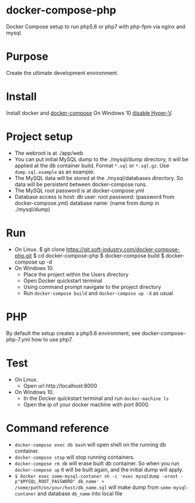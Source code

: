 # docker-compose-php

Docker Compose setup to run php5.6 or php7 with php-fpm via nginx and mysql.

# Purpose

Create the ultimate development environment.

# Install

Install docker and [docker-compose](https://docs.docker.com/compose/install/)
On Windows 10 [disable Hyper-V](http://www.poweronplatforms.com/enable-disable-hyper-v-windows-10-8/).

# Project setup

* The webroot is at ./app/web
* You can put initial MySQL dump to the ./mysql/dump directory, it will be applied at the db container build. Format `*.sql` or `*.sql.gz`. Use `dump.sql.example` as an example.
* The MySQL data will be stored at the ./mysql/databases directory. So data will be persistent between docker-compose runs.
* The MySQL root password is at docker-compose.yml
* Database access is
  host: db
  user: root
  password: (password from docker-compose.yml)
  database name: (name from dump in ./mysql/dump)

# Run

* On Linux.
	$ git clone https://git.soft-industry.com/docker-compose-php.git
	$ cd docker-compose-php
	$ docker-compose build
	$ docker-compose up -d
* On Windows 10.
	- Place the project within the Users directory
	- Open Docker quickstart terminal
	- Using command prompt navigate to the project directory
	- Run `docker-compose build` and `docker-compose up -d` as usual

# PHP

By default the setup creates a php5.6 environment, see docker-compose-php-7.yml how to use php7.

# Test

* On Linux.
	- Open url http://localhost:8000
* On Windows 10.
	- In the Docker quickstart terminal and run `docker-machine ls`
	- Open the ip of your docker machine with port 8000.

# Command reference

* `docker-compose exec db bash` will open shell on the running db container.
* `docker-compose stop` will stop running containers.
* `docker-compose rm db` will erase built db container. So when you run `docker-compose up` it will be built again, and the initial dump will apply.
* `$ docker exec some-mysql-contaner sh -c 'exec mysqldump -uroot -p"$MYSQL_ROOT_PASSWORD" db_name' > /some/path/on/your/host/db_name.sql` will make dump from `some-mysql-contaner` and database `db_name` into local file
